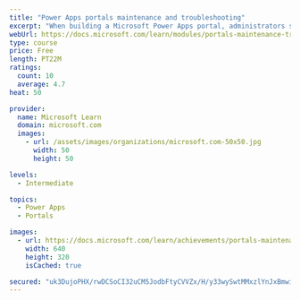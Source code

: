 ```yaml
---
title: "Power Apps portals maintenance and troubleshooting"
excerpt: "When building a Microsoft Power Apps portal, administrators should consider various techniques, best practices, and features. This module will cover the various troubleshooting tools that are available and explain the importance of using the Portal Checker tool."
webUrl: https://docs.microsoft.com/learn/modules/portals-maintenance-troubleshooting/
type: course
price: Free
length: PT22M
ratings:
  count: 10
  average: 4.7
heat: 50

provider:
  name: Microsoft Learn
  domain: microsoft.com
  images:
    - url: /assets/images/organizations/microsoft.com-50x50.jpg
      width: 50
      height: 50

levels:
  - Intermediate

topics:
  - Power Apps
  - Portals

images:
  - url: https://docs.microsoft.com/learn/achievements/portals-maintenance-troubleshooting-social.png
    width: 640
    height: 320
    isCached: true

secured: "uk3DujoPHX/rwDCSoCI32uCM5JodbFtyCVVZx/H/y33wySwtMMxzlYnJxBmwiGULhVECLJoli3KbZV8iDptsFp9zYELWD5ha8Nz+NHB8wS50ZSefx7EqOgT7rGKaRS2sxcawlS5EUjniHz5vwliGJhtG1MS14bLHofVyRKLS1ZBiHYvzvWWgqMt81PgpM6Yx5D5Dfz2tDVGvXu6UpqDKAeDIBqERlZGqM92altx7px9r4oeuWGM9kSyGRs5fgocECNHHSw2GkUAIeAv5CGxQ4+Gs+BY7XwKgg2TheQSrNFcDYu/8XFzkc73HUawLi+czuFIPzKfSuRpBaiIlOe2Hs0jqxWf6E+CxSeoaVmKyJbctgK1bPLVu5yLVHvfsChoUTUpEnp5i0viBmuhwjXFNvEwL5kgCQIzmLME1364FHW8=;BKvwqxYBUYKtgrYf2eEGTw=="
---
```



